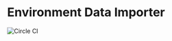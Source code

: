 # Environment Data Importer

![Circle CI](https://circleci.com/gh/adityaraj52/EnvironmentSimulation.svg?style=shield)
